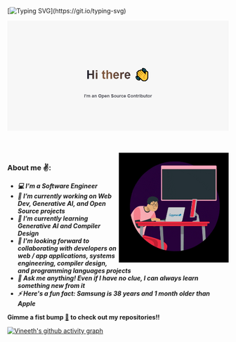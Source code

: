 [![Typing SVG](https://readme-typing-svg.herokuapp.com?color=%2336BCF7&width=875&lines=Hey+there!+I'm+Vineeth%2C+a+CS+grad+from+BMS+College+of+Engineering;I+develop+websites%2C+software+and+network+applications;I'm+a+Web+developer%2C+Software+engineer+and+an+Open+Source+Contributor;I+also+have+a+keen+interest+in+Systems+engineering;)](https://git.io/typing-svg)

<!--
**vinsdragonis/vinsdragonis** is a ✨ _special_ ✨ repository because its `README.md` (this file) appears on your GitHub profile.

Here are some ideas to get you started:

- 🔭 I’m currently working on ...
- 🌱 I’m currently learning ...
- 👯 I’m looking to collaborate on ...
- 🤔 I’m looking for help with ...
- 💬 Ask me about ...
- 📫 How to reach me: ...
- 😄 Pronouns: ...
- ⚡ Fun fact: ...
-->

<p align = "center">
  	<img src = "banner - open source (1).png" alt = "banner - open source.png">
  	<br>
</p>

##

<br />
<img src = "giphy.gif" align="right" width="250px">

### About me ✌:

- ***💻 I'm a Software Engineer***
- ***🔭 I’m currently working on Web Dev, Generative AI, and Open Source projects***
- ***🌱 I’m currently learning Generative AI and Compiler Design***
- ***🤝 I'm looking forward to collaborating with developers on web / app applications, systems engineering, compiler design, and programming languages projects***
- ***💬 Ask me anything! Even if I have no clue, I can always learn something new from it***
- ***⚡ Here's a fun fact: Samsung is 38 years and 1 month older than Apple***

**Gimme a fist bump <a href="https://github.com/vinsdragonis?tab=repositories">👊</a> to check out my repositories!!**

[![Vineeth's github activity graph](https://github-readme-activity-graph.vercel.app/graph?username=vinsdragonis&bg_color=212121&color=ffffff&line=5c85ff&point=4df3ff&area=true&hide_border=true)](https://github.com/ashutosh00710/github-readme-activity-graph)

<!-- <img align="center" src="https://github-readme-streak-stats.herokuapp.com/?user=vinsdragonis" alt="vinsdragonis" /> -->

<!-- [![@vinsdragonis's Holopin board](https://holopin.io/api/user/board?user=vinsdragonis)](https://holopin.io/@vinsdragonis) -->

<!-- ![Metrics](https://metrics.lecoq.io/vinsdragonis?template=classic&repositories.forks=true&isocalendar=1&languages=1&habits=1&people=1&followup=1&achievements=1&code=1&notable=1&leetcode=1&introduction=1&gists=1&base=header%2C%20activity%2C%20community%2C%20repositories%2C%20metadata&base.indepth=false&base.hireable=false&base.skip=false&isocalendar=false&isocalendar.duration=half-year&languages=false&languages.limit=8&languages.threshold=0%25&languages.other=false&languages.colors=github&languages.sections=most-used&languages.details=percentage&languages.indepth=false&languages.analysis.timeout=15&languages.analysis.timeout.repositories=7.5&languages.categories=markup%2C%20programming&languages.recent.categories=markup%2C%20programming&languages.recent.load=300&languages.recent.days=14&habits=false&habits.from=200&habits.days=14&habits.facts=true&habits.charts=false&habits.charts.type=classic&habits.trim=false&habits.languages.limit=8&habits.languages.threshold=0%25&followup=false&followup.sections=repositories&followup.indepth=true&followup.archived=true&people=false&people.limit=10&people.identicons=false&people.identicons.hide=false&people.size=20&people.types=followers%2C%20following&people.shuffle=true&achievements=false&achievements.threshold=C&achievements.secrets=true&achievements.display=detailed&achievements.limit=0&notable=false&notable.from=all&notable.repositories=false&notable.indepth=false&notable.types=commit&notable.self=false&code=false&code.lines=12&code.load=400&code.days=3&code.visibility=public&gists=false&introduction=false&introduction.title=true&leetcode=false&leetcode.user=.user.login&leetcode.sections=solved&leetcode.limit.skills=10&leetcode.limit.recent=2&config.timezone=Asia%2FCalcutta&config.octicon=true) -->

<!-- [![Vineeth's github activity graph](https://activity-graph.herokuapp.com/graph?username=vinsdragonis&bg_color=0c0d0d&color=ffffff&line=ffffff&point=00e1ff&area=true&hide_border=true)](https://github.com/ashutosh00710/github-readme-activity-graph) -->

<br/>
 
<!-- [![Check out vinsdragonis's profile on stardev.io](https://stardev.io/developers/vinsdragonis/badge/languages/global.svg)](https://stardev.io/developers/vinsdragonis) -->

